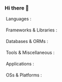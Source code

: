 ### Hi there 👋

<!--
**ArdaTavusbay/ArdaTavusbay** is a ✨ _special_ ✨ repository because its `README.md` (this file) appears on your GitHub profile.

Here are some ideas to get you started:

- 🔭 I’m currently working on ...
- 🌱 I’m currently learning ...
- 👯 I’m looking to collaborate on ...
- 🤔 I’m looking for help with ...
- 💬 Ask me about ...
- 📫 How to reach me: ...
- 😄 Pronouns: ...
- ⚡ Fun fact: ...
-->
&nbsp;Languages : \
&nbsp;<a href="https://html.spec.whatwg.org/multipage/" title="HTML5"><img loading="lazy" height="16" src="https://cdn.simpleicons.org/Html5/e34f26"></a>&nbsp;
<a href="https://www.w3.org/TR/CSS/#css" title="CSS3"><img loading="lazy" height="16" src="https://cdn.simpleicons.org/Css3/1572b6"></a>&nbsp;
<a href="http://www.ecma-international.org/publications-and-standards/standards/ecma-262/" title="JavaScript"><img loading="lazy" height="16" src="https://cdn.simpleicons.org/JavaScript/f7df1e"></a>&nbsp;
<a href="https://www.php.net/" title="PHP"><img loading="lazy" height="16" src="https://cdn.simpleicons.org/Php/777bb4"></a>&nbsp;
<a href="https://sass-lang.com/" title="Sass"><img loading="lazy" height="16" src="https://cdn.simpleicons.org/Sass/CC6699"></a>&nbsp;
<a href="https://www.open-std.org/jtc1/sc22/wg14/" title="C Lang"><img loading="lazy" height="16" src="https://cdn.simpleicons.org/C/a8b9cc"></a>&nbsp;
<a href="https://www.python.org/" title="Python - Learning"><img loading="lazy" height="16" src="https://cdn.simpleicons.org/Python/ffd43b50"></a>&nbsp;
<a href="https://www.typescriptlang.org/" title="TypeScript - Learning"><img loading="lazy" height="16" src="https://cdn.simpleicons.org/Typescript/3178c650"></a>&nbsp;
<a href="https://dart.dev/" title="Dart - Will learn soon"><img loading="lazy" height="16" src="https://cdn.simpleicons.org/Dart/0175c210"></a>&nbsp;
<a href="https://www.rust-lang.org/" title="Rust - Will learn soon"><img loading="lazy" height="16" src="https://cdn.simpleicons.org/Rust/f4662310"></a> \
&nbsp;Frameworks & Libraries : \
&nbsp;<a href="https://getbootstrap.com/" title="Bootstrap CSS"><img loading="lazy" height="16" src="https://cdn.simpleicons.org/Bootstrap/7952b3"></a>&nbsp;
<a href="https://tailwindcss.com/" title="Tailwind CSS"><img loading="lazy" height="16" src="https://cdn.simpleicons.org/TailwindCss/06b6d4"></a>&nbsp;
<a href="https://jquery.com/" title="jQuery"><img loading="lazy" height="16" src="https://cdn.simpleicons.org/jQuery/0769ad"></a>&nbsp;
<a href="https://vuejs.org/" title="Vue JS"><img loading="lazy" height="16" src="https://cdn.simpleicons.org/Vue.js/4fc08d"></a>&nbsp;
<a href="https://vuetifyjs.com/" title="Vuetify JS"><img loading="lazy" height="16" src="https://cdn.simpleicons.org/Vuetify/1867c0"></a>&nbsp;
<a href="https://svelte.dev/" title="Svelte JS - Learning"><img loading="lazy" height="16" src="https://cdn.simpleicons.org/Svelte/ff3e0060"></a>&nbsp;
<a href="https://jestjs.io/" title="Jest JS - Learning"><img loading="lazy" height="16" src="https://cdn.simpleicons.org/Jest/c2132550"></a>&nbsp;
<a href="https://reactjs.org/" title="React JS - Will learn soon"><img loading="lazy" height="16" src="https://cdn.simpleicons.org/React/61dafb10"></a>&nbsp;
<a href="https://mui.com/" title="MUI - Will learn soon"><img loading="lazy" height="16" src="https://cdn.simpleicons.org/React/007fff10"></a>&nbsp;
<a href="https://www.tensorflow.org/" title="TensorFlow - Will learn soon"><img loading="lazy" height="16" src="https://cdn.simpleicons.org/TensorFlow/ff6f0010"></a>&nbsp;
<a href="https://flutter.dev/" title="Flutter - Will learn soon"><img loading="lazy" height="16" src="https://cdn.simpleicons.org/Flutter/02569b10"></a> \
&nbsp;Databases & ORMs : \
&nbsp;<a href="https://www.mysql.com/" title="MySQL"><img loading="lazy" height="16" src="https://cdn.simpleicons.org/MySQL/f29111"></a>&nbsp;
<a href="https://mariadb.org/" title="MariaDB"><img loading="lazy" height="16" src="https://cdn.simpleicons.org/MariaDB/003545"></a>&nbsp;
<a href="https://www.sqlite.org/" title="SQLite"><img loading="lazy" height="16" src="https://cdn.simpleicons.org/SQLite/003b57"></a>&nbsp;
<a href="https://www.mongodb.com/" title="MongoDB - Learning"><img loading="lazy" height="16" src="https://cdn.simpleicons.org/MongoDB/47a24850"></a>&nbsp;
<a href="https://www.prisma.io/" title="Prisma - Will learn soon"><img loading="lazy" height="16" src="https://cdn.simpleicons.org/Prisma/2d374810"></a> \
&nbsp;Tools & Miscellaneous : \
&nbsp;<a href="https://www.gnu.org/software/bash/" title="GNU Bash"><img loading="lazy" height="16" src="https://cdn.simpleicons.org/GNUBash/4eaa25"></a>&nbsp;
<a href="https://nodejs.org/" title="NodeJS"><img loading="lazy" height="16" src="https://cdn.simpleicons.org/Node.js/339933"></a>&nbsp;
<a href="https://git-scm.com/" title="Git"><img loading="lazy" height="16" src="https://cdn.simpleicons.org/Git/f05032"></a>&nbsp;
<a href="https://www.docker.com/" title="Docker - Learning"><img loading="lazy" height="16" src="https://cdn.simpleicons.org/Docker/2496ed50"></a>&nbsp;
<a href="https://learn.microsoft.com/en-in/powershell/" title="Powershell - Will learn soon"><img loading="lazy" height="16" src="https://cdn.simpleicons.org/PowerShell/5391fe10"></a> \
&nbsp;Applications : \
&nbsp;<a href="https://www.microsoft.com/en/microsoft-365/microsoft-office/" title="Microsoft Office"><img loading="lazy" height="16" src="https://cdn.simpleicons.org/MicrosoftOffice/d83b01"></a>&nbsp;
<a href="https://www.adobe.com/in/products/photoshop/" title="Adobe Photoshop"><img loading="lazy" height="16" src="https://cdn.simpleicons.org/AdobePhotoshop/31a8ff"></a>&nbsp;
<a href="https://www.vegascreativesoftware.com/in/vegas-pro/" title="Vegas Pro"><img loading="lazy" height="16" src="https://cdn.simpleicons.org/Vitess/406aff"></a>&nbsp;
<a href="https://www.audacityteam.org/" title="Audacity"><img loading="lazy" height="16" src="https://cdn.simpleicons.org/Audacity/0000cc"></a>&nbsp;
<a href="https://www.sublimetext.com/" title="Sublime Text"><img loading="lazy" height="16" src="https://cdn.simpleicons.org/SublimeText/ff9800"></a>&nbsp;
<a href="https://www.adobe.com/in/products/xd/" title="Adobe XD"><img loading="lazy" height="16" src="https://cdn.simpleicons.org/AdobeXD/ff61f6"></a>&nbsp;
<a href="https://www.postman.com/" title="Postman"><img loading="lazy" height="16" src="https://cdn.simpleicons.org/Postman/ff6c37"></a>&nbsp;
<a href="https://code.visualstudio.com/" title="VSCode"><img loading="lazy" height="16" src="https://cdn.simpleicons.org/VisualStudioCode/007acc"></a>&nbsp;
<a href="https://www.figma.com/" title="Figma"><img loading="lazy" height="16" src="https://cdn.simpleicons.org/Figma/0acf83"></a>&nbsp;
<a href="https://www.adobe.com/in/products/photoshop-lightroom-classic" title="Adobe Lightroom Classic - Will learn soon"><img loading="lazy" height="16" src="https://cdn.simpleicons.org/AdobeLightroomClassic/31a8ff10"></a>&nbsp;
<a href="https://www.adobe.com/products/premiere" title="Adobe Premiere Pro - Will learn soon"><img loading="lazy" height="16" src="https://cdn.simpleicons.org/AdobePremierePro/9999ff10"></a> \
&nbsp;OSs & Platforms : \
&nbsp;<a href="https://www.microsoft.com/en-in/windows/" title="Windows"><img loading="lazy" height="16" src="https://cdn.simpleicons.org/Windows11/0078d4"></a>&nbsp;
<a href="https://ubuntu.com/" title="Ubuntu"><img loading="lazy" height="16" src="https://cdn.simpleicons.org/Ubuntu/e95420"></a>&nbsp;
<a href="https://supabase.com/" title="Supabase - Will learn soon"><img loading="lazy" height="16" src="https://cdn.simpleicons.org/Supabase/3ecf8e10"></a>&nbsp;
<a href="https://aws.amazon.com/" title="AWS - Will learn soon"><img loading="lazy" height="16" src="https://cdn.simpleicons.org/AmazonAWS/ff990010"></a>&nbsp;
<a href="https://firebase.google.com/" title="Firebase - Will learn soon"><img loading="lazy" height="16" src="https://cdn.simpleicons.org/Firebase/ffca2810"></a>
